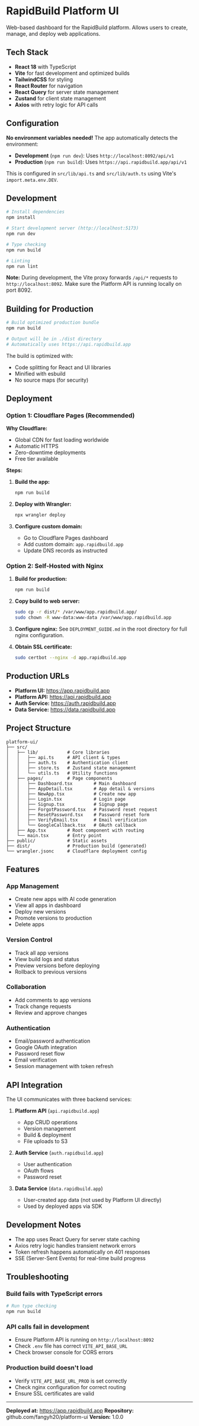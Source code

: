 # RapidBuild Platform UI

Web-based dashboard for the RapidBuild platform. Allows users to create, manage, and deploy web applications.

## Tech Stack

- **React 18** with TypeScript
- **Vite** for fast development and optimized builds
- **TailwindCSS** for styling
- **React Router** for navigation
- **React Query** for server state management
- **Zustand** for client state management
- **Axios** with retry logic for API calls

## Configuration

**No environment variables needed!** The app automatically detects the environment:

- **Development** (`npm run dev`): Uses `http://localhost:8092/api/v1`
- **Production** (`npm run build`): Uses `https://api.rapidbuild.app/api/v1`

This is configured in `src/lib/api.ts` and `src/lib/auth.ts` using Vite's `import.meta.env.DEV`.

## Development

```bash
# Install dependencies
npm install

# Start development server (http://localhost:5173)
npm run dev

# Type checking
npm run build

# Linting
npm run lint
```

**Note:** During development, the Vite proxy forwards `/api/*` requests to `http://localhost:8092`. Make sure the Platform API is running locally on port 8092.

## Building for Production

```bash
# Build optimized production bundle
npm run build

# Output will be in ./dist directory
# Automatically uses https://api.rapidbuild.app
```

The build is optimized with:
- Code splitting for React and UI libraries
- Minified with esbuild
- No source maps (for security)

## Deployment

### Option 1: Cloudflare Pages (Recommended)

**Why Cloudflare:**
- Global CDN for fast loading worldwide
- Automatic HTTPS
- Zero-downtime deployments
- Free tier available

**Steps:**

1. **Build the app:**
   ```bash
   npm run build
   ```

2. **Deploy with Wrangler:**
   ```bash
   npx wrangler deploy
   ```

3. **Configure custom domain:**
   - Go to Cloudflare Pages dashboard
   - Add custom domain: `app.rapidbuild.app`
   - Update DNS records as instructed

### Option 2: Self-Hosted with Nginx

1. **Build for production:**
   ```bash
   npm run build
   ```

2. **Copy build to web server:**
   ```bash
   sudo cp -r dist/* /var/www/app.rapidbuild.app/
   sudo chown -R www-data:www-data /var/www/app.rapidbuild.app
   ```

3. **Configure nginx:**
   See `DEPLOYMENT_GUIDE.md` in the root directory for full nginx configuration.

4. **Obtain SSL certificate:**
   ```bash
   sudo certbot --nginx -d app.rapidbuild.app
   ```

## Production URLs

- **Platform UI:** https://app.rapidbuild.app
- **Platform API:** https://api.rapidbuild.app
- **Auth Service:** https://auth.rapidbuild.app
- **Data Service:** https://data.rapidbuild.app

## Project Structure

```
platform-ui/
├── src/
│   ├── lib/           # Core libraries
│   │   ├── api.ts     # API client & types
│   │   ├── auth.ts    # Authentication client
│   │   ├── store.ts   # Zustand state management
│   │   └── utils.ts   # Utility functions
│   ├── pages/         # Page components
│   │   ├── Dashboard.tsx        # Main dashboard
│   │   ├── AppDetail.tsx        # App detail & versions
│   │   ├── NewApp.tsx           # Create new app
│   │   ├── Login.tsx            # Login page
│   │   ├── Signup.tsx           # Signup page
│   │   ├── ForgotPassword.tsx   # Password reset request
│   │   ├── ResetPassword.tsx    # Password reset form
│   │   ├── VerifyEmail.tsx      # Email verification
│   │   └── GoogleCallback.tsx   # OAuth callback
│   ├── App.tsx        # Root component with routing
│   └── main.tsx       # Entry point
├── public/            # Static assets
├── dist/              # Production build (generated)
└── wrangler.jsonc     # Cloudflare deployment config
```

## Features

### App Management
- Create new apps with AI code generation
- View all apps in dashboard
- Deploy new versions
- Promote versions to production
- Delete apps

### Version Control
- Track all app versions
- View build logs and status
- Preview versions before deploying
- Rollback to previous versions

### Collaboration
- Add comments to app versions
- Track change requests
- Review and approve changes

### Authentication
- Email/password authentication
- Google OAuth integration
- Password reset flow
- Email verification
- Session management with token refresh

## API Integration

The UI communicates with three backend services:

1. **Platform API** (`api.rapidbuild.app`)
   - App CRUD operations
   - Version management
   - Build & deployment
   - File uploads to S3

2. **Auth Service** (`auth.rapidbuild.app`)
   - User authentication
   - OAuth flows
   - Password reset

3. **Data Service** (`data.rapidbuild.app`)
   - User-created app data (not used by Platform UI directly)
   - Used by deployed apps via SDK

## Development Notes

- The app uses React Query for server state caching
- Axios retry logic handles transient network errors
- Token refresh happens automatically on 401 responses
- SSE (Server-Sent Events) for real-time build progress

## Troubleshooting

### Build fails with TypeScript errors
```bash
# Run type checking
npm run build
```

### API calls fail in development
- Ensure Platform API is running on `http://localhost:8092`
- Check `.env` file has correct `VITE_API_BASE_URL`
- Check browser console for CORS errors

### Production build doesn't load
- Verify `VITE_API_BASE_URL_PROD` is set correctly
- Check nginx configuration for correct routing
- Ensure SSL certificates are valid

---

**Deployed at:** https://app.rapidbuild.app
**Repository:** github.com/fangyh20/platform-ui
**Version:** 1.0.0
